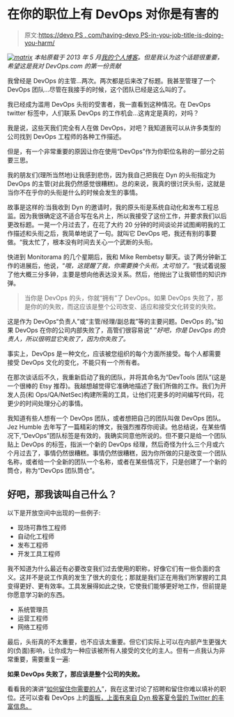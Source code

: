 # 在你的职位上有 DevOps 对你是有害的

> 原文:[https://devo PS . com/having-devo PS-in-you-job-title-is-doing-you-harm/](https://devops.com/having-devops-in-your-job-title-is-doing-you-harm/)

*[![matrix](../Images/2c41c94ed3be91122051980b1cefd789.png)](https://devops.com/wp-content/uploads/2014/03/matrix.jpg) 本帖原载于 2013 年 5 月[我的个人博客](http://blog.petecheslock.com/2013/05/03/devops-in-your-job-title-is-doing-you-harm/ "Pete Cheslock Blog")。但是我认为这个话题很重要，希望这是我对 DevOps.com 的第一份贡献*

我曾经是 DevOps 的主管…两次。两次都是后来改了标题。我甚至管理了一个 DevOps 团队…尽管在我接手的时候，这个团队已经是这么叫的了。

我已经成为滥用 DevOps 头衔的受害者，我一直看到这种情况。在 DevOps twitter 标签中，人们联系 DevOps 的工作机会…这肯定是真的，对吗？

我是说，这些天我们完全有人在做 DevOps，对吧？我知道我可以从许多类型的公司找到 DevOps 工程师的各种工作描述。

但是，有一个非常重要的原因让你在使用“DevOps”作为你职位名称的一部分之前要三思。

我的朋友们(理所当然地)让我感到悲伤，因为我自己把我在 Dyn 的头衔指定为 DevOps 的主管(对此我仍然感觉很糟糕)。总的来说，我真的很讨厌头衔，这就是当你不在乎你的头衔是什么的时候会发生的事情。

故事是这样的:当我收到 Dyn 的邀请时，我的原头衔是系统自动化和发布工程总监。因为我很确定这不适合写在名片上，所以我接受了这份工作，并要求我们以后更改标题。一晃一个月过去了，在花了大约 20 分钟的时间谈论并试图阐明我的工作描述和头衔之后，我简单地说了一句。就叫它 DevOps 吧，我还有别的事要做。“我太忙了，根本没有时间去关心一个武断的头衔。

快进到 Monitorama 的几个星期后，我和 Mike Rembetsy 聊天。谈了两分钟新工作的进展后，他说，“*哦，这提醒了我，你需要换个头衔。太可怕了。*“我试着说服了他大概三分多钟，主要是想向他表达没关系。然后，他抛出了让我顿悟的知识炸弹。

> 当你是 DevOps 的头，你就“拥有”了 DevOps。如果 DevOps 失败了，那是你的的失败，而这应该是整个公司改变、适应和接受文化转变的失败。

这是作为 DevOps“负责人”或“主管/经理/副总裁”等的主要问题。DevOps 的。”如果 DevOps 在你的公司内部失败了，高管们很容易说“ *”好吧，你是 DevOps 的负责人，所以很明显它失败了，因为你失败了。*

事实上，DevOps 是一种文化，应该被您组织的每个方面所接受。每个人都需要接受 DevOps 文化的变化，不能只有一个所有者。

在那次谈话后不久，我重新启动了我的团队，并将其命名为“DevTools 团队”(这是一个很棒的 Etsy 推荐)。我越想越觉得它准确地描述了我们所做的工作。我们为开发人员(和 Ops/QA/NetSec)构建所需的工具，让他们花更多的时间编写代码，花更少的时间处理分心的事情。

我知道有些人想有一个 DevOps 团队，或者想把自己的团队叫做 DevOps 团队。Jez Humble 去年写了一篇精彩的博文，我强烈推荐你阅读。他总结说，在某些情况下,“DevOps”团队标签是有效的，我确实同意他所说的。但不要只是给一个团队贴上 DevOps 的标签，指派一个新的 DevOps 经理，然后奇怪为什么三个月或六个月过去了，事情仍然很糟糕。事情仍然很糟糕，因为你所做的只是改变一个团队名称，或者给一个全新的团队一个名称，或者在某些情况下，只是创建了一个新的筒仓，称为“DevOps 团队筒仓”。

## 好吧，那我该叫自己什么？

以下是开放空间中出现的一些例子:

*   现场可靠性工程师
*   自动化工程师
*   发布工程师
*   开发工具工程师

我不知道为什么最近有必要改变我们过去使用的职称，好像它们有一些负面的含义。这并不是说工作真的发生了很大的变化；那就是我们正在用我们所掌握的工具变得更好、更有效率。工具发展得如此之快，它使我们能够更好地工作，但前提是你愿意学习新的东西。

*   系统管理员
*   运营工程师
*   网络工程师

最后，头衔真的不太重要，也不应该太重要。但它们实际上可以在内部产生更强大的(负面)影响，让你成为一种应该被所有人接受的文化的主人。但有一点我认为非常重要，需要重复一遍:

**如果 DevOps 失败了，那应该是整个公司的失败。**

看看我的演讲“[如何留住你需要的人](https://vimeo.com/65544302 "How To Keep The People You Need")”，我在这里讨论了招聘和留住你难以填补的职位。还可以查看 DevOps 上的[面板，上面有来自 Dyn 极客夏令营的 Twitter 的丰富信息。](https://dyn.com/geek-summer-camp-video-devops-culture-panel-twitter/)